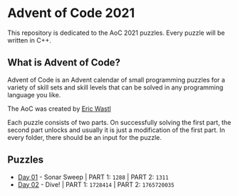 # Advent of Code 2021
This repository is dedicated to the AoC 2021 puzzles. Every puzzle will be written in C++. 

## What is Advent of Code?
Advent of Code is an Advent calendar of small programming puzzles for a variety of skill sets and skill levels that can be solved in any programming language you like.

The AoC was created by [Eric Wastl](http://was.tl)

Each puzzle consists of two parts. On successfully solving the first part, the second part unlocks and usually it is just a modification of the first part. In every folder, there should be an input for the puzzle.

## Puzzles

* [Day 01](https://github.com/mnhtrieu/advent2021/tree/master/01_day) - Sonar Sweep | PART 1: `1288` | PART 2: `1311`
* [Day 02](https://github.com/mnhtrieu/advent2021/tree/master/02_day) - Dive! | PART 1: `1728414` | PART 2: `1765720035`
